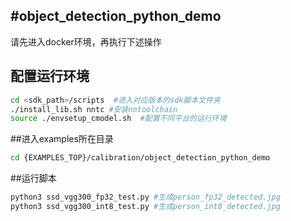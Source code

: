 #object_detection_python_demo
-----
请先进入docker环境，再执行下述操作
## 配置运行环境
```bash
cd <sdk_path>/scripts  #进入对应版本的sdk脚本文件夹
./install_lib.sh nntc #安装nntoolchain
source ./envsetup_cmodel.sh  #配置不同平台的运行环境
```
##进入examples所在目录
```bash
cd {EXAMPLES_TOP}/calibration/object_detection_python_demo
```
##运行脚本
```bash
python3 ssd_vgg300_fp32_test.py #生成person_fp32_detected.jpg
python3 ssd_vgg300_int8_test.py #生成person_int8_detected.jpg
```
